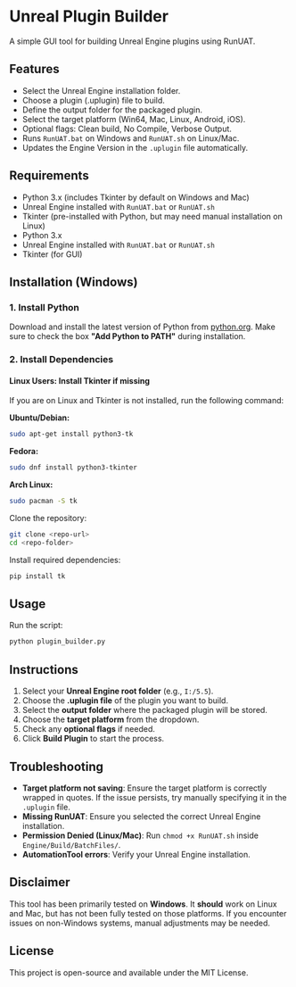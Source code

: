# Unreal Plugin Builder

A simple GUI tool for building Unreal Engine plugins using RunUAT.

## Features
- Select the Unreal Engine installation folder.
- Choose a plugin (.uplugin) file to build.
- Define the output folder for the packaged plugin.
- Select the target platform (Win64, Mac, Linux, Android, iOS).
- Optional flags: Clean build, No Compile, Verbose Output.
- Runs `RunUAT.bat` on Windows and `RunUAT.sh` on Linux/Mac.
- Updates the Engine Version in the `.uplugin` file automatically.

## Requirements
- Python 3.x (includes Tkinter by default on Windows and Mac)
- Unreal Engine installed with `RunUAT.bat` or `RunUAT.sh`
- Tkinter (pre-installed with Python, but may need manual installation on Linux)
- Python 3.x
- Unreal Engine installed with `RunUAT.bat` or `RunUAT.sh`
- Tkinter (for GUI)

## Installation (Windows)
### 1. Install Python
Download and install the latest version of Python from [python.org](https://www.python.org/downloads/). Make sure to check the box **"Add Python to PATH"** during installation.

### 2. Install Dependencies

#### Linux Users: Install Tkinter if missing
If you are on Linux and Tkinter is not installed, run the following command:

**Ubuntu/Debian:**
```sh
sudo apt-get install python3-tk
```

**Fedora:**
```sh
sudo dnf install python3-tkinter
```

**Arch Linux:**
```sh
sudo pacman -S tk
```
Clone the repository:
```sh
git clone <repo-url>
cd <repo-folder>
```

Install required dependencies:
```sh
pip install tk
```

## Usage
Run the script:
```sh
python plugin_builder.py
```

## Instructions
1. Select your **Unreal Engine root folder** (e.g., `I:/5.5`).
2. Choose the **.uplugin file** of the plugin you want to build.
3. Select the **output folder** where the packaged plugin will be stored.
4. Choose the **target platform** from the dropdown.
5. Check any **optional flags** if needed.
6. Click **Build Plugin** to start the process.

## Troubleshooting
- **Target platform not saving**: Ensure the target platform is correctly wrapped in quotes. If the issue persists, try manually specifying it in the `.uplugin` file.
- **Missing RunUAT**: Ensure you selected the correct Unreal Engine installation.
- **Permission Denied (Linux/Mac)**: Run `chmod +x RunUAT.sh` inside `Engine/Build/BatchFiles/`.
- **AutomationTool errors**: Verify your Unreal Engine installation.

## Disclaimer
This tool has been primarily tested on **Windows**. It **should** work on Linux and Mac, but has not been fully tested on those platforms. If you encounter issues on non-Windows systems, manual adjustments may be needed.

## License
This project is open-source and available under the MIT License.

